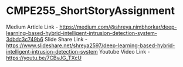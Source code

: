 # CMPE255_ShortStoryAssignment
Medium Article Link - https://medium.com/@shreya.nimbhorkar/deep-learning-based-hybrid-intelligent-intrusion-detection-system-3dbdc3c749b6
Slide Share Link - https://www.slideshare.net/shreya2597/deep-learning-based-hybrid-intelligent-intrusion-detection-system
Youtube Video Link - https://youtu.be/7CBvJG_TXcU
